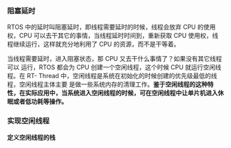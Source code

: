 ### 阻塞延时

RTOS 中的延时叫阻塞延时，即线程需要延时的时候，线程会放弃 CPU 的使用权，CPU 可以去干其它的事情，当线程延时时间到，重新获取 CPU 使用权，线程继续运行，这样就充分地利用了 CPU 的资源，而不是干等着。

当线程需要延时，进入阻塞状态，那 CPU 又去干什么事情了？如果没有其它线程可以
运行，RTOS 都会为 CPU 创建一个空闲线程，这个时候 CPU 就运行空闲线程。在 RT-
Thread 中，空闲线程是系统在初始化的时候创建的优先级最低的线程，空闲线程主体主要
是做一些系统内存的清理工作。**鉴于空闲线程的这种特性，在实际应用中，当系统进入空闲线程的时候，可在空闲线程中让单片机进入休眠或者低功耗等操作。**

### 实现空闲线程

**定义空闲线程的栈**
